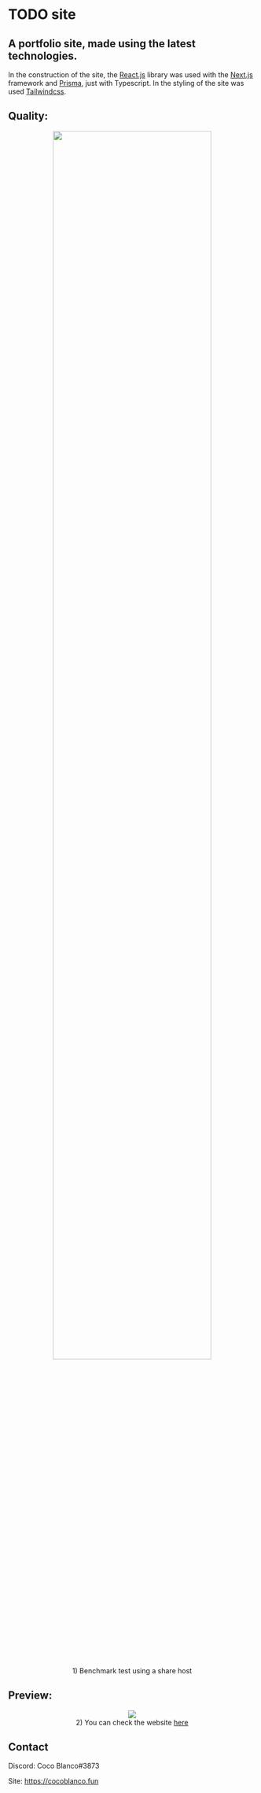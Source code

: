 # TODO site

## A portfolio site, made using the latest technologies.

In the construction of the site, the [React.js](https://reactjs.org/) library was used with the [Next.js](https://nextjs.org/) framework and [Prisma](https://prisma.io), just with Typescript.
In the styling of the site was used [Tailwindcss](https://tailwindcss.com/).

## Quality:

<div align="center">
<img width="80%" src="https://media.discordapp.net/attachments/657744571395997719/893168666659672146/unknown.png?width=821&height=478">
<br>
 1) Benchmark test using a share host
</div>

## Preview:

<div align="center">
<img src="https://media.discordapp.net/attachments/657744571395997719/893168127880351874/unknown.png?width=829&height=478">
<br>
2) You can check the website <a href="https://seniortodo.cocoblanco.fun">here</a>
</div>

## Contact

Discord: Coco Blanco#3873

Site: https://cocoblanco.fun
